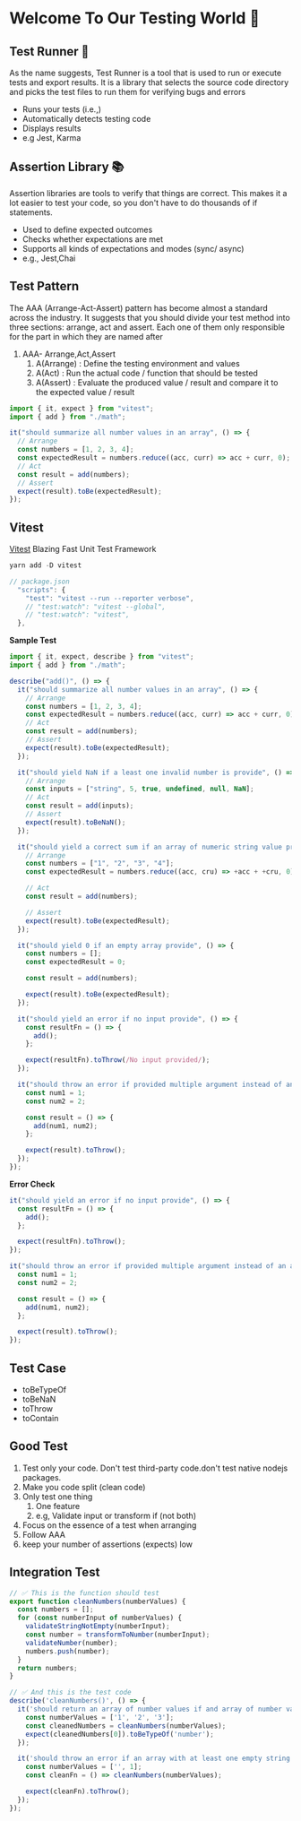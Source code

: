 # Welcome To Our Testing World 🧪

## Test Runner 🏃

As the name suggests, Test Runner is a tool that is used to run or execute tests and export results. It is a library that selects the source code directory and picks the test files to run them for verifying bugs and errors

- Runs your tests (i.e.,)
- Automatically detects testing code
- Displays results
- e.g Jest, Karma

## Assertion Library 📚

Assertion libraries are tools to verify that things are correct. This makes it a lot easier to test your code, so you don't have to do thousands of if statements.

- Used to define expected outcomes
- Checks whether expectations are met
- Supports all kinds of expectations and modes (sync/ async)
- e.g., Jest,Chai

## Test Pattern

The AAA (Arrange-Act-Assert) pattern has become almost a standard across the industry. It suggests that you should divide your test method into three sections: arrange, act and assert. Each one of them only responsible for the part in which they are named after

1. AAA- Arrange,Act,Assert
   1. A(Arrange) : Define the testing environment and values
   2. A(Act) : Run the actual code / function that should be tested
   3. A(Assert) : Evaluate the produced value / result and compare it to the expected value / result

```js
import { it, expect } from "vitest";
import { add } from "./math";

it("should summarize all number values in an array", () => {
  // Arrange
  const numbers = [1, 2, 3, 4];
  const expectedResult = numbers.reduce((acc, curr) => acc + curr, 0);
  // Act
  const result = add(numbers);
  // Assert
  expect(result).toBe(expectedResult);
});
```

## Vitest

<a href="https://vitest.dev/">Vitest</a> Blazing Fast Unit Test Framework

```js
yarn add -D vitest

// package.json
  "scripts": {
    "test": "vitest --run --reporter verbose",
    // "test:watch": "vitest --global",
    // "test:watch": "vitest",
  },
```

**Sample Test**

```js
import { it, expect, describe } from "vitest";
import { add } from "./math";

describe("add()", () => {
  it("should summarize all number values in an array", () => {
    // Arrange
    const numbers = [1, 2, 3, 4];
    const expectedResult = numbers.reduce((acc, curr) => acc + curr, 0);
    // Act
    const result = add(numbers);
    // Assert
    expect(result).toBe(expectedResult);
  });

  it("should yield NaN if a least one invalid number is provide", () => {
    // Arrange
    const inputs = ["string", 5, true, undefined, null, NaN];
    // Act
    const result = add(inputs);
    // Assert
    expect(result).toBeNaN();
  });

  it("should yield a correct sum if an array of numeric string value provided", () => {
    // Arrange
    const numbers = ["1", "2", "3", "4"];
    const expectedResult = numbers.reduce((acc, cru) => +acc + +cru, 0);

    // Act
    const result = add(numbers);

    // Assert
    expect(result).toBe(expectedResult);
  });

  it("should yield 0 if an empty array provide", () => {
    const numbers = [];
    const expectedResult = 0;

    const result = add(numbers);

    expect(result).toBe(expectedResult);
  });

  it("should yield an error if no input provide", () => {
    const resultFn = () => {
      add();
    };

    expect(resultFn).toThrow(/No input provided/);
  });

  it("should throw an error if provided multiple argument instead of an array", () => {
    const num1 = 1;
    const num2 = 2;

    const result = () => {
      add(num1, num2);
    };

    expect(result).toThrow();
  });
});
```

**Error Check**

```js
it("should yield an error if no input provide", () => {
  const resultFn = () => {
    add();
  };

  expect(resultFn).toThrow();
});

it("should throw an error if provided multiple argument instead of an array", () => {
  const num1 = 1;
  const num2 = 2;

  const result = () => {
    add(num1, num2);
  };

  expect(result).toThrow();
});
```

## Test Case

- toBeTypeOf
- toBeNaN
- toThrow
- toContain

## Good Test

1. Test only your code. Don't test third-party code.don't test native nodejs packages.
2. Make you code split (clean code)
3. Only test one thing
   1. One feature
   2. e.g, Validate input or transform if (not both)
4. Focus on the essence of a test when arranging
5. Follow AAA
6. keep your number of assertions (expects) low

## Integration Test
```js
// ✅ This is the function should test
export function cleanNumbers(numberValues) {
  const numbers = [];
  for (const numberInput of numberValues) {
    validateStringNotEmpty(numberInput);
    const number = transformToNumber(numberInput);
    validateNumber(number);
    numbers.push(number);
  }
  return numbers;
}

// ✅ And this is the test code
describe('cleanNumbers()', () => {
  it('should return an array of number values if and array of number value provided', () => {
    const numberValues = ['1', '2', '3'];
    const cleanedNumbers = cleanNumbers(numberValues);
    expect(cleanedNumbers[0]).toBeTypeOf('number');
  });

  it('should throw an error if an array with at least one empty string is provided', () => {
    const numberValues = ['', 1];
    const cleanFn = () => cleanNumbers(numberValues);

    expect(cleanFn).toThrow();
  });
});
```

